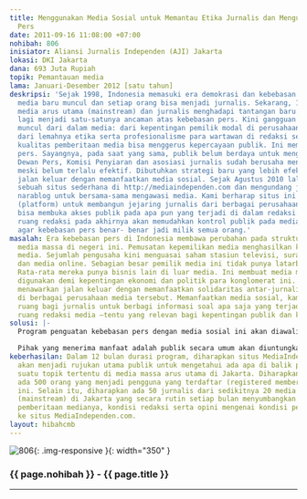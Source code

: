 ```yaml
---
title: Menggunakan Media Sosial untuk Memantau Etika Jurnalis dan Menguatkan Kebebasan
  Pers
date: 2011-09-16 11:08:00 +07:00
nohibah: 806
inisiator: Aliansi Jurnalis Independen (AJI) Jakarta
lokasi: DKI Jakarta
dana: 693 Juta Rupiah
topik: Pemantauan media
lama: Januari-Desember 2012 [satu tahun]
deskripsi: 'Sejak 1998, Indonesia memasuki era demokrasi dan kebebasan pers. Banyak
  media baru muncul dan setiap orang bisa menjadi jurnalis. Sekarang, 13 tahun kemudian,
  media arus utama (mainstream) dan jurnalis menghadapi tantangan baru. Negara tidak
  lagi menjadi satu-satunya ancaman atas kebebasan pers. Kini gangguan justru banyak
  muncul dari dalam media: dari kepentingan pemilik modal di perusahaan media serta
  dari lemahnya etika serta profesionalisme para wartawan di redaksi sendiri. Buruknya
  kualitas pemberitaan media bisa menggerus kepercayaan publik. Ini membahayakan kebebasan
  pers. Sayangnya, pada saat yang sama, publik belum berdaya untuk mengawasi media.
  Dewan Pers, Komisi Penyiaran dan asosiasi jurnalis sudah berusaha menjadi penyeimbang,
  meski belum terlalu efektif. Dibutuhkan strategi baru yang lebih efektif. Kami menawarkan
  jalan keluar dengan memanfaatkan media sosial. Sejak Agustus 2010 lalu, kami membangun
  sebuah situs sederhana di http://mediaindependen.com dan mengundang jurnalis dan
  narablog untuk bersama-sama mengawasi media. Kami berharap situs ini bisa jadi dasar
  (platform) untuk membangun jejaring jurnalis dari berbagai perusahaan media, yang
  bisa membuka akses publik pada apa pun yang terjadi di dalam redaksi. Transparansi
  ruang redaksi pada akhirnya akan memudahkan kontrol publik pada media. Ini penting
  agar kebebasan pers benar- benar jadi milik semua orang.'
masalah: Era kebebasan pers di Indonesia membawa perubahan pada struktur kepemilikan
  media massa di negeri ini. Pemusatan kepemilikan media menghasilkan konglomerasi
  media. Sejumlah pengusaha kini menguasai saham stasiun televisi, suratkabar, radio
  dan media online. Sebagian besar pemilik media ini tidak punya latarbelakang jurnalistik.
  Rata-rata mereka punya bisnis lain di luar media. Ini membuat media massa rawan
  digunakan demi kepentingan ekonomi dan politik para konglomerat ini. MediaIndependen.com
  menawarkan jalan keluar dengan memanfaatkan solidaritas antar-jurnalis yang bekerja
  di berbagai perusahaan media tersebut. Memanfaatkan media sosial, kami menyediakan
  ruang bagi jurnalis untuk berbagi informasi soal apa saja yang terjadi di dalam
  ruang redaksi media –tentu yang relevan bagi kepentingan publik dan kebebasan pers.
solusi: |-
  Program penguatan kebebasan pers dengan media sosial ini akan diawali dengan penyelenggaraan pelatihan media online untuk jurnalis. Dalam pelatihan itu, jurnalis akan menyerap keterampilan dan pengetahuan soal media online dan bagaimana menggunakannya secara efektif untuk menjaga kebebasan pers. Tim MediaIndependen.com sendiri adalah alumni dari pelatihan serupa di Radio Nederland Training Center, pada Mei 2010 lalu. Jurnalis peserta pelatihan diproyeksikan menjadi bagian dari tim MediaIndependen.com yang akan secara kontinyu mengisi konten dari situs berita ini. Para jurnalis ini juga diharapkan menarik koleganya sesama jurnalis dari perusahaan media lain, sehingga diharapkan secara bertahap, situs ini memiliki kontributor dari semua perusahaan media arus utama di Jakarta. Jejaring jurnalis inilah yang bakal menjadi tulang punggung situs ini dalam membuka akses public pada ruang-ruang redaksi media.

  Pihak yang menerima manfaat adalah publik secara umum akan diuntungkan oleh transparansi media yang didorong oleh program ini. Selain itu, tak kurang dari 30 jurnalis yang menjadi peserta pelatihan akan memetik manfaat langsung dari program ini, demikian juga dengan para jurnalis berbagai media arus utama di Jakarta yang akan menjadi bagian dari jejaring jurnalis pengisi situs ini.
keberhasilan: Dalam 12 bulan durasi program, diharapkan situs MediaIndependen.com
  akan menjadi rujukan utama publik untuk mengetahui ada apa di balik pemberitaan
  suatu topik tertentu di media massa arus utama di Jakarta. Diharapkan setidaknya
  ada 500 orang yang menjadi pengguna yang terdaftar (registered member) dari situs
  ini. Selain itu, diharapkan ada 50 jurnalis dari sedikitnya 20 media arus utama
  (mainstream) di Jakarta yang secara rutin setiap bulan menyumbangkan artikel mengenai
  pemberitaan medianya, kondisi redaksi serta opini mengenai kondisi pers pada umumnya
  ke situs MediaIndependen.com.
layout: hibahcmb
---
```


![806](/static/img/hibahcmb/806.png){: .img-responsive }{: width="350" }

### {{ page.nohibah }} - {{ page.title }}

---
